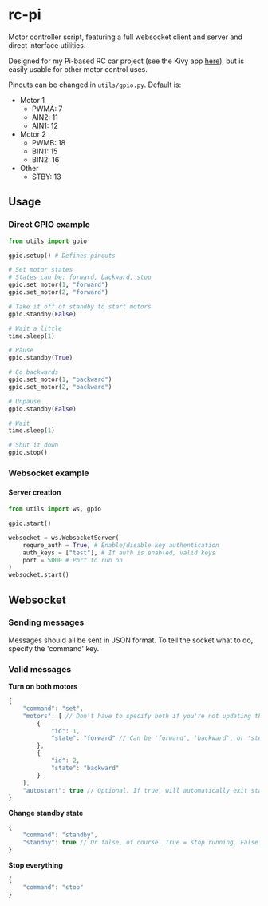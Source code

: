 # rc-pi
Motor controller script, featuring a full websocket client and server and direct interface utilities. 

Designed for my Pi-based RC car project (see the Kivy app [here](https://github.com/humeman/rc-app)), but is easily usable for other motor control uses.

Pinouts can be changed in `utils/gpio.py`. Default is:
* Motor 1
    * PWMA: 7
    * AIN2: 11
    * AIN1: 12
* Motor 2
    * PWMB: 18
    * BIN1: 15
    * BIN2: 16
* Other
    * STBY: 13

## Usage
### Direct GPIO example
```py
from utils import gpio

gpio.setup() # Defines pinouts

# Set motor states
# States can be: forward, backward, stop
gpio.set_motor(1, "forward")
gpio.set_motor(2, "forward")

# Take it off of standby to start motors
gpio.standby(False)

# Wait a little
time.sleep(1)

# Pause
gpio.standby(True)

# Go backwards
gpio.set_motor(1, "backward")
gpio.set_motor(2, "backward")

# Unpause
gpio.standby(False)

# Wait
time.sleep(1)

# Shut it down
gpio.stop()
```

### Websocket example
#### Server creation
```py
from utils import ws, gpio

gpio.start()

websocket = ws.WebsocketServer(
    requre_auth = True, # Enable/disable key authentication
    auth_keys = ["test"], # If auth is enabled, valid keys
    port = 5000 # Port to run on
)
websocket.start()
```

## Websocket

### Sending messages

Messages should all be sent in JSON format.
To tell the socket what to do, specify the 'command' key.

### Valid messages
**Turn on both motors**
```js
{
    "command": "set",
    "motors": [ // Don't have to specify both if you're not updating the state of the other.
        {
            "id": 1,
            "state": "forward" // Can be 'forward', 'backward', or 'stop'
        },
        {
            "id": 2,
            "state": "backward"
        }
    ],
    "autostart": true // Optional. If true, will automatically exit standby state.
}
```

**Change standby state**
```js
{
    "command": "standby",
    "standby": true // Or false, of course. True = stop running, False = begin running
}
```

**Stop everything**
```js
{
    "command": "stop"
}
```
